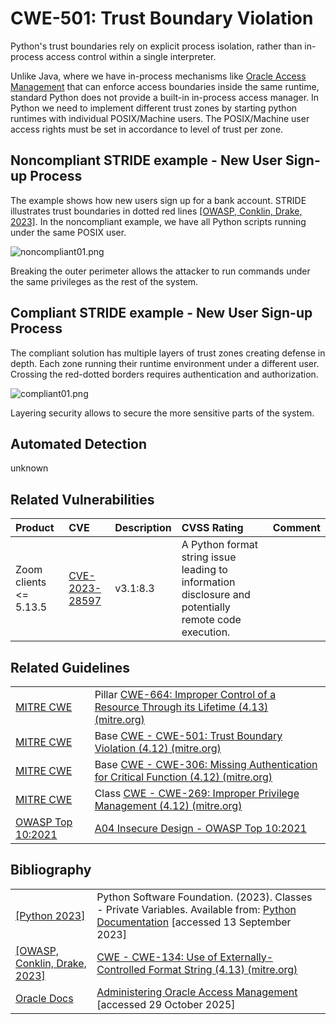 # CWE-501: Trust Boundary Violation

Python's trust boundaries rely on explicit process isolation, rather than in-process access control within a single interpreter.

Unlike Java, where we have in-process mechanisms like [Oracle Access Management](https://docs.oracle.com/en/middleware/idm/access-manager/12.2.1.3/aiaag/introducing-oracle-access-management.html) that can enforce access boundaries inside the same runtime, standard Python does not provide a built-in in-process access manager. In Python we need to implement different trust zones by starting python runtimes with individual POSIX/Machine users. The POSIX/Machine user access rights must be set in accordance to level of trust per zone.

## Noncompliant STRIDE example - New User Sign-up Process

The example shows how new users sign up for a bank account. STRIDE illustrates trust boundaries in dotted red lines [[OWASP, Conklin,  Drake, 2023]](https://cwe.mitre.org/data/definitions/134.html). In the noncompliant example, we have all Python scripts running under the same POSIX user.

![noncompliant01.png](noncompliant01.png "noncompliant01.png")

Breaking the outer perimeter allows the attacker to run commands under the same privileges as the rest of the system.

## Compliant STRIDE example - New User Sign-up Process

The compliant solution has multiple layers of trust zones creating defense in depth. Each zone running their runtime environment under a different user. Crossing the red-dotted borders requires authentication and authorization.

![compliant01.png](compliant01.png "compliant01.png")

Layering security allows to secure the more sensitive parts of the system.

## Automated Detection

unknown

## Related Vulnerabilities

|Product|CVE|Description|CVSS Rating|Comment|
|:----|:----|:----|:----|:----|
|Zoom clients <= 5.13.5|[CVE-2023-28597](https://www.cvedetails.com/cve/CVE-2023-28597/)|v3.1:8.3|A Python format string issue leading to information disclosure and potentially remote code execution.||

## Related Guidelines

|||
|:---|:---|
|[MITRE CWE](http://cwe.mitre.org/)|Pillar [CWE-664: Improper Control of a Resource Through its Lifetime (4.13) (mitre.org)](https://cwe.mitre.org/data/definitions/664.html)|
|[MITRE CWE](http://cwe.mitre.org/)|Base [CWE - CWE-501: Trust Boundary Violation (4.12) (mitre.org)](https://cwe.mitre.org/data/definitions/501.html)|
|[MITRE CWE](http://cwe.mitre.org/)|Base [CWE - CWE-306: Missing Authentication for Critical Function (4.12) (mitre.org)](https://cwe.mitre.org/data/definitions/306.html)|
|[MITRE CWE](http://cwe.mitre.org/)|Class [CWE - CWE-269: Improper Privilege Management (4.12) (mitre.org)](https://cwe.mitre.org/data/definitions/269.html)|
|[OWASP Top 10:2021](https://owasp.org/Top10/A04_2021-Insecure_Design/)|[A04 Insecure Design - OWASP Top 10:2021](https://owasp.org/Top10/A04_2021-Insecure_Design/)|

## Bibliography

|||
|:---|:---|
|[[Python 2023]](https://docs.python.org/3.9/tutorial/classes.html?highlight=private#private-variables)|Python Software Foundation. (2023). Classes - Private Variables. Available from: [Python Documentation](https://docs.python.org/3.9/tutorial/classes.html?highlight=private#private-variables) [accessed 13 September 2023]|
|[[OWASP, Conklin,  Drake, 2023]](https://cwe.mitre.org/data/definitions/134.html)|[CWE - CWE-134: Use of Externally-Controlled Format String (4.13) (mitre.org)](https://cwe.mitre.org/data/definitions/134.html)|
|[Oracle Docs](https://docs.oracle.com/en/)| [Administering Oracle Access Management](https://docs.oracle.com/en/middleware/idm/access-manager/12.2.1.3/aiaag/introducing-oracle-access-management.html#GUID-D1D083AA-538E-4063-A921-9328DB784319) [accessed 29 October 2025]|
